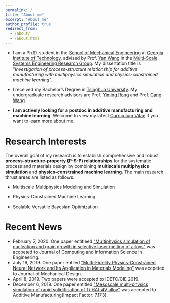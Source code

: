 ```yaml
---
permalink: /
title: "About me"
excerpt: "About me"
author_profile: true
redirect_from: 
  - /about/
  - /about.html
---
```


* I am a Ph.D. student in the [School of Mechanical Engineering](https://www.me.gatech.edu/) at [Georgia Institute of Technology](https://www.gatech.edu/), advised by Prof. [Yan Wang](https://www.me.gatech.edu/faculty/wang-y) in the [Multi-Scale Systems Engineering Research Group](https://msse.gatech.edu/). My dissertation title is "*Investigation of process-structure relationship for additive manufacturing with multiphysics simulation and physics-constrained machine learning*".
* I received my Bachelor’s Degree in [Tsinghua University](https://www.tsinghua.edu.cn/publish/thu2018en/index.html). My undergraduate research advisors are Prof. [Yiming Rong](https://mee.sustech.edu.cn/2016/node1_0809/130.html) and Prof. [Gang Wang](https://www.tsinghua.edu.cn/publish/jxxen/4192/2014/20141108142525343207364/20141108142525343207364_.html).

* **I am actively looking for a postdoc in additive manufacturing and machine learning**. Welcome to view my latest [Curriculum Vitae](http://dehaoliu.github.io/files/DehaoLiu_CV.pdf) if you want to learn more about me.


# Research Interests
The overall goal of my research is to establish comprehensive and robust **process-structure-property (P-S-P) relationships** for the systematic process and materials design by combining **multiscale multiphysics simulation** and **physics-constrained machine learning**. The main research thrust areas are listed as follows.

* Multiscale Multiphysics Modeling and Simulation

* Physics-Constrained Machine Learning

* Scalable Versatile Bayesian Optimization

# Recent News
* February 7, 2020. One paper entitleed ["Multiphysics simulation of nucleation and grain growth in selective laser melting of alloys"](https://asmedigitalcollection.asme.org/computingengineering/article/doi/10.1115/1.4046543/1075062/Multiphysics-Simulation-of-Nucleation-and-Grain) was accpeted to Journal of Computing and Information Science in Engineering.
* July 16, 2019. One paper entiled ["Multi-Fidelity Physics-Constrained Neural Network and Its Application in Materials Modeling"](https://asmedigitalcollection.asme.org/mechanicaldesign/article/141/12/121403/956256/Multi-Fidelity-Physics-Constrained-Neural-Network) was accpeted to Journal of Mechanical Design.
* April 8, 2019. Two papers were accepted to IDETC/CIE 2019.
* December 6, 2018. One paper entitled ["Mesoscale multi-physics simulation of rapid solidification of Ti-6Al-4V alloy"](https://www.sciencedirect.com/science/article/pii/S2214860417306139) was accepted to Additive Manufacturing(Impact Factor: 7.173).

